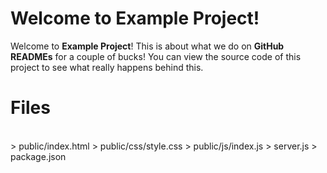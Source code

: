 # Welcome to Example Project!

Welcome to **Example Project**! This is about what we do on **GitHub READMEs** for a couple of bucks! You can view the source code of this project to see what really happens behind this.

# Files
<br/>
> public/index.html
> public/css/style.css
> public/js/index.js
> server.js
> package.json
